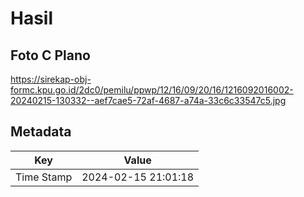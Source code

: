# Hasil

## Foto C Plano

https://sirekap-obj-formc.kpu.go.id/2dc0/pemilu/ppwp/12/16/09/20/16/1216092016002-20240215-130332--aef7cae5-72af-4687-a74a-33c6c33547c5.jpg


## Metadata

| Key        | Value               |
| ---------- | ------------------- |
| Time Stamp | 2024-02-15 21:01:18 |



